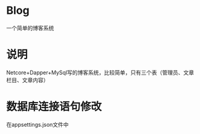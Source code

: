 # Blog
一个简单的博客系统

# 说明
Netcore+Dapper+MySql写的博客系统，比较简单，只有三个表（管理员、文章栏目、文章内容）

# 数据库连接语句修改
在appsettings.json文件中

